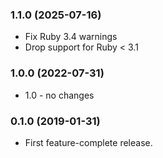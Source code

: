 ### 1.1.0 (2025-07-16)
* Fix Ruby 3.4 warnings
* Drop support for Ruby < 3.1

### 1.0.0 (2022-07-31)
* 1.0 - no changes

### 0.1.0 (2019-01-31)
* First feature-complete release.
